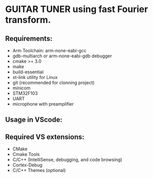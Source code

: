 # GUITAR TUNER using fast Fourier transform.

## Requirements:
- Arm Toolchain: arm-none-eabi-gcc
- gdb-multiarch or arm-none-eabi-gdb debugger
- cmake >= 3.0
- make
- build-essential
- st-link utility for Linux
- git (recommended for clonning project)
- minicom
- STM32F103
- UART
- microphone with preamplifier

## Usage in VScode:
## Required VS extensions:
- CMake
- Cmake Tools
- C/C++ (IntelliSense, debugging, and code browsing)
- Cortex-Debug
- C/C++ Themes (optional)
